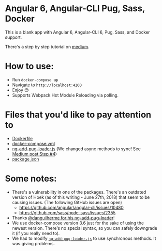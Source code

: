 # Angular 6, Angular-CLI Pug, Sass, Docker
This is a blank app with Angular 6, Angular-CLI 6, Pug, Sass, and Docker support. 

There's a step by step tutorial on [medium](https://medium.com/@josjaviasilis/using-docker-docker-compose-angular-cli-6-sass-and-pug-jade-160896dfd208).

# How to use:
* Run `docker-compose up` 
* Navigate to `http://localhost:4200`
* Enjoy  😊
* Supports Webpack Hot Module Reloading via polling. 

# Files that you'd like to pay attention to
* [Dockerfile](./Dockerfile)
* [docker-compose.yml](./docker-compose.yml)
* [ng-add-pug-loader.js](./ng-add-pug-loader.js) (We changed async methods to sync! See [Medium post Step #4](https://medium.com/@josjaviasilis/using-docker-docker-compose-angular-cli-6-sass-and-pug-jade-160896dfd208#0a95))
* [package.json](./package.json)



# Some notes:
* There's a vulnerability in one of the packages. There's an outdated version of Hoek (as of this writing - June 27th, 2018) that seem to be causing issues. (The following GitHub issues are open)
  * https://github.com/angular/angular-cli/issues/10480
  * https://github.com/sass/node-sass/issues/2355
* Thanks [@danguilherme for his ng-add-pug-loader](https://github.com/danguilherme/ng-cli-pug-loader)!
* We use docker-compose version 3.6 just for the sake of using the newest version. There's no special syntax, so you can safely downgrade it (if you really need to).
* We had to modify [`ng-add-pug-loader.js`](./ng-add-pug-loader.js) to use synchronous methods. It was giving problems. 

